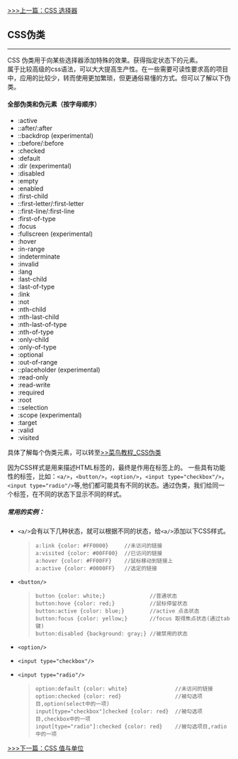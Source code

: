 [>>>上一篇：CSS 选择器](../../lib/CSS/CSS选择器.md)

## CSS伪类
---
CSS 伪类用于向某些选择器添加特殊的效果。获得指定状态下的元素。  
属于比较高级的css语法，可以大大提高生产性。在一些需要可读性要求高的项目中，应用的比较少，转而使用更加繁琐，但更通俗易懂的方式。但可以了解以下伪类。

#### 全部伪类和伪元素（按字母顺序）
- :active
- ::after/:after
- ::backdrop (experimental)
- ::before/:before
- :checked
- :default
- :dir (experimental)
- :disabled
- :empty
- :enabled
- :first-child
- ::first-letter/:first-letter
- ::first-line/:first-line
- :first-of-type
- :focus
- :fullscreen (experimental)
- :hover
- :in-range
- :indeterminate
- :invalid
- :lang
- :last-child
- :last-of-type
- :link
- :not
- :nth-child
- :nth-last-child
- :nth-last-of-type
- :nth-of-type
- :only-child
- :only-of-type
- :optional
- :out-of-range
- ::placeholder (experimental)
- :read-only
- :read-write
- :required
- :root
- ::selection
- :scope (experimental)
- :target
- :valid
- :visited

具体了解每个伪类元素，可以转至[>>菜鸟教程_CSS伪类](https://www.runoob.com/css/css-pseudo-classes.html)

因为CSS样式是用来描述HTML标签的，最终是作用在标签上的。
一些具有功能性的标签，比如：`<a/>`，`<button/>`，`<option/>`，`<input type="checkbox"/>`，`<input type="radio"/>`等,他们都可能具有不同的状态。通过伪类，我们给同一个标签，在不同的状态下显示不同的样式。
##### 常用的实例：
- `<a/>`会有以下几种状态，就可以根据不同的状态，给`<a/>`添加以下CSS样式。
  >```
  >a:link {color: #FF0000}     //未访问的链接
  >a:visited {color: #00FF00}  //已访问的链接
  >a:hover {color: #FF00FF}    //鼠标移动到链接上
  >a:active {color: #0000FF}   //选定的链接
  >```

- `<button/>`
  >```
  >button {color: white;}              //普通状态
  >button:hove {color: red;}           //鼠标停留状态
  >button:active {color: blue;}        //active 点击状态
  >button:focus {color: yellow;}       //focus 取得焦点状态(通过tab键)
  >button:disabled {background: gray;} //被禁用的状态
  >```

- `<option/>`  
- `<input type="checkbox"/>`  
- `<input type="radio"/>`  
  >```
  >option:default {color: white}               //未访问的链接
  >option:checked {color: red}                 //被勾选项目,option(select中的一项)
  >input[type="checkbox"]checked {color: red}  //被勾选项目,checkbox中的一项
  >input[type="radio"]:checked {color: red}    //被勾选项目,radio中的一项
  >```

[>>>下一篇：CSS 值与单位](../../lib/CSS/CSS值与单位.md)
